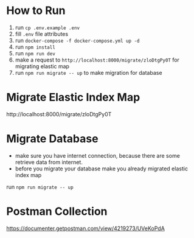 # How to Run
1. run `cp .env.example .env`
2. fill `.env` file attributes
3. run `docker-compose -f docker-compose.yml up -d`
4. run `npm install`
5. run `npm run dev`
6. make a request to `http://localhost:8000/migrate/zloDtgPy0T` for migrating elastic map
7. run `npm run migrate -- up` to make migration for database


# Migrate Elastic Index Map
  http://localhost:8000/migrate/zloDtgPy0T

# Migrate Database
- make sure you have internet connection, because there are some retrieve data from internet.
- before you migrate your database make you already migrated elastic index map

run `npm run migrate -- up`

# Postman Collection
https://documenter.getpostman.com/view/4219273/UVeKoPdA